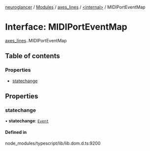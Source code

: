 [neuroglancer](../README.md) / [Modules](../modules.md) / [axes\_lines](../modules/axes_lines.md) / [<internal\>](../modules/axes_lines._internal_.md) / MIDIPortEventMap

# Interface: MIDIPortEventMap

[axes_lines](../modules/axes_lines.md).[<internal>](../modules/axes_lines._internal_.md).MIDIPortEventMap

## Table of contents

### Properties

- [statechange](axes_lines._internal_.MIDIPortEventMap.md#statechange)

## Properties

### statechange

• **statechange**: [`Event`](../modules/axes_lines._internal_.md#event)

#### Defined in

node_modules/typescript/lib/lib.dom.d.ts:9200
